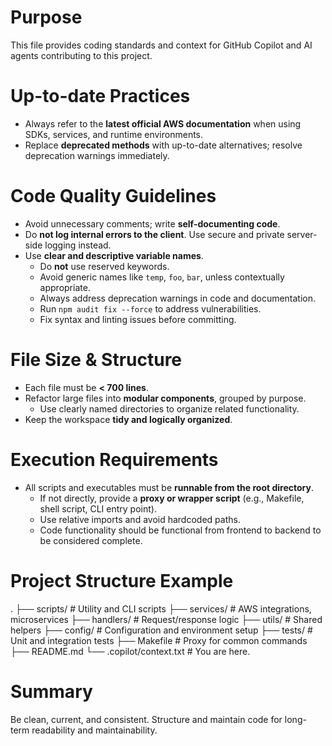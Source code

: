# Purpose
This file provides coding standards and context for GitHub Copilot and AI agents contributing to this project.

# Up-to-date Practices
- Always refer to the **latest official AWS documentation** when using SDKs, services, and runtime environments.
- Replace **deprecated methods** with up-to-date alternatives; resolve deprecation warnings immediately.

# Code Quality Guidelines
- Avoid unnecessary comments; write **self-documenting code**.
- Do **not log internal errors to the client**. Use secure and private server-side logging instead.
- Use **clear and descriptive variable names**.
  - Do **not** use reserved keywords.
  - Avoid generic names like `temp`, `foo`, `bar`, unless contextually appropriate.
  - Always address deprecation warnings in code and documentation.
  - Run `npm audit fix --force` to address vulnerabilities.
  - Fix syntax and linting issues before committing.

# File Size & Structure
- Each file must be **< 700 lines**.
- Refactor large files into **modular components**, grouped by purpose.
  - Use clearly named directories to organize related functionality.
- Keep the workspace **tidy and logically organized**.

# Execution Requirements
- All scripts and executables must be **runnable from the root directory**.
  - If not directly, provide a **proxy or wrapper script** (e.g., Makefile, shell script, CLI entry point).
  - Use relative imports and avoid hardcoded paths.
  - Code functionality should be functional from frontend to backend to be considered complete.

# Project Structure Example
.
├── scripts/         # Utility and CLI scripts
├── services/        # AWS integrations, microservices
├── handlers/        # Request/response logic
├── utils/           # Shared helpers
├── config/          # Configuration and environment setup
├── tests/           # Unit and integration tests
├── Makefile         # Proxy for common commands
├── README.md
└── .copilot/context.txt  # You are here.

# Summary
Be clean, current, and consistent. Structure and maintain code for long-term readability and maintainability.